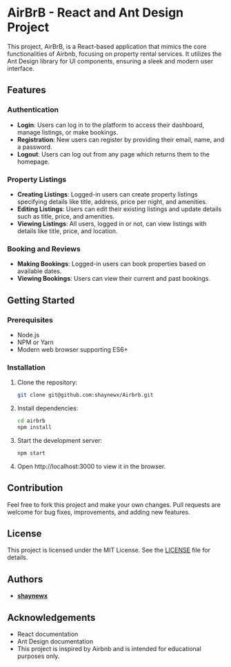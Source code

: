 # AirBrB - React and Ant Design Project

This project, AirBrB, is a React-based application that mimics the core functionalities of Airbnb, focusing on property rental services. It utilizes the Ant Design library for UI components, ensuring a sleek and modern user interface.

## Features

### Authentication
- **Login**: Users can log in to the platform to access their dashboard, manage listings, or make bookings.
- **Registration**: New users can register by providing their email, name, and a password.
- **Logout**: Users can log out from any page which returns them to the homepage.

### Property Listings
- **Creating Listings**: Logged-in users can create property listings specifying details like title, address, price per night, and amenities.
- **Editing Listings**: Users can edit their existing listings and update details such as title, price, and amenities.
- **Viewing Listings**: All users, logged in or not, can view listings with details like title, price, and location.

### Booking and Reviews
- **Making Bookings**: Logged-in users can book properties based on available dates.
- **Viewing Bookings**: Users can view their current and past bookings.

## Getting Started

### Prerequisites
- Node.js
- NPM or Yarn
- Modern web browser supporting ES6+

### Installation

1. Clone the repository:
   ```sh
   git clone git@github.com:shaynewx/Airbrb.git
   ```

2. Install dependencies:
   ```sh
   cd airbrb
   npm install
   ```

3. Start the development server:
   ```sh
   npm start
   ```

4. Open http://localhost:3000 to view it in the browser.

## Contribution
Feel free to fork this project and make your own changes. Pull requests are welcome for bug fixes, improvements, and adding new features.

## License

This project is licensed under the MIT License. See the [LICENSE](LICENSE) file for details.

## Authors
- **[shaynewx](https://github.com/shaynewx)**

## Acknowledgements
- React documentation
- Ant Design documentation
- This project is inspired by Airbnb and is intended for educational purposes only.
